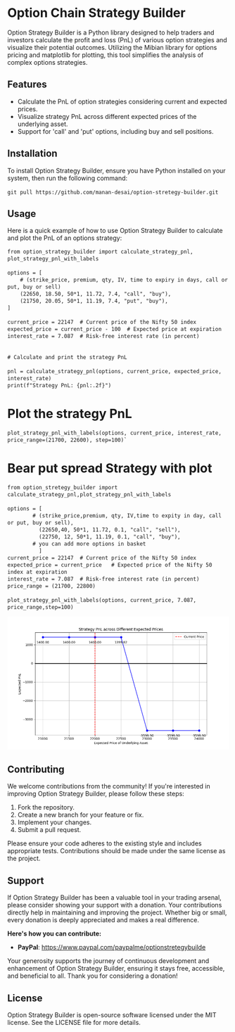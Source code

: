 
# Option Chain Strategy Builder

Option Strategy Builder is a Python library designed to help traders and investors calculate the profit and loss (PnL) of various option strategies and visualize their potential outcomes. Utilizing the Mibian library for options pricing and matplotlib for plotting, this tool simplifies the analysis of complex options strategies.

## Features

-   Calculate the PnL of option strategies considering current and expected prices.
-   Visualize strategy PnL across different expected prices of the underlying asset.
-   Support for 'call' and 'put' options, including buy and sell positions.

## Installation

To install Option Strategy Builder, ensure you have Python installed on your system, then run the following command:

`git pull https://github.com/manan-desai/option-stretegy-builder.git`

## Usage

Here is a quick example of how to use Option Strategy Builder to calculate and plot the PnL of an options strategy:


```
from option_strategy_builder import calculate_strategy_pnl, plot_strategy_pnl_with_labels

options = [
    # (strike_price, premium, qty, IV, time to expiry in days, call or put, buy or sell)
    (22650, 18.50, 50*1, 11.72, 7.4, "call", "buy"),
    (21750, 20.05, 50*1, 11.19, 7.4, "put", "buy"),
]

current_price = 22147  # Current price of the Nifty 50 index
expected_price = current_price - 100  # Expected price at expiration
interest_rate = 7.087  # Risk-free interest rate (in percent)


# Calculate and print the strategy PnL

pnl = calculate_strategy_pnl(options, current_price, expected_price, interest_rate)
print(f"Strategy PnL: {pnl:.2f}")
```

# Plot the strategy PnL
```
plot_strategy_pnl_with_labels(options, current_price, interest_rate, price_range=(21700, 22600), step=100)` 
```

# Bear put spread Strategy with plot
```
from option_stretegy_builder import calculate_strategy_pnl,plot_strategy_pnl_with_labels

options = [
        # (strike_price,premium, qty, IV,time to expity in day, call or put, buy or sell),
          (22650,40, 50*1, 11.72, 0.1, "call", "sell"),
          (22750, 12, 50*1, 11.19, 0.1, "call", "buy"),
        # you can add more options in basket
          ]
current_price = 22147  # Current price of the Nifty 50 index
expected_price = current_price   # Expected price of the Nifty 50 index at expiration
interest_rate = 7.087  # Risk-free interest rate (in percent)
price_range = (21700, 22800)  

plot_strategy_pnl_with_labels(options, current_price, 7.087, price_range,step=100)

```

![BearPutSpread](https://github.com/manan-desai/option-stretegy-builder/blob/main/img/BearPutSpread.png)

## Contributing

We welcome contributions from the community! If you're interested in improving Option Strategy Builder, please follow these steps:

1.  Fork the repository.
2.  Create a new branch for your feature or fix.
3.  Implement your changes.
4.  Submit a pull request.

Please ensure your code adheres to the existing style and includes appropriate tests. Contributions should be made under the same license as the project.

## Support

If Option Strategy Builder has been a valuable tool in your trading arsenal, please consider showing your support with a donation. Your contributions directly help in maintaining and improving the project. Whether big or small, every donation is deeply appreciated and makes a real difference.

**Here's how you can contribute:**

-   **PayPal**: https://www.paypal.com/paypalme/optionstretegybuilde

Your generosity supports the journey of continuous development and enhancement of Option Strategy Builder, ensuring it stays free, accessible, and beneficial to all. Thank you for considering a donation!

## License

Option Strategy Builder is open-source software licensed under the MIT license. See the LICENSE file for more details.
